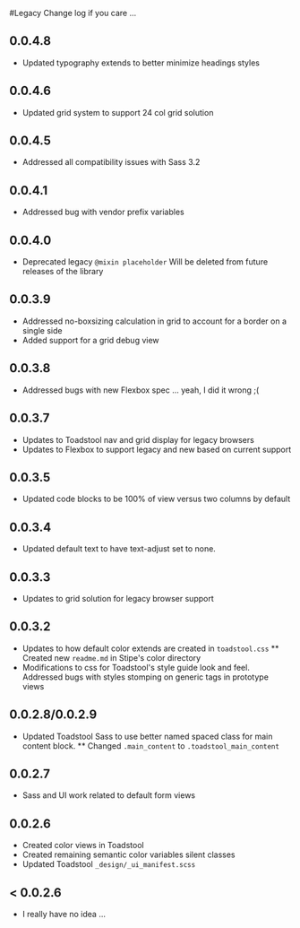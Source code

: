 #Legacy Change log
if you care ...


## 0.0.4.8
* Updated typography extends to better minimize headings styles

## 0.0.4.6
* Updated grid system to support 24 col grid solution 

## 0.0.4.5
* Addressed all compatibility issues with Sass 3.2 

## 0.0.4.1
* Addressed bug with vendor prefix variables 

## 0.0.4.0
* Deprecated legacy `@mixin placeholder` Will be deleted from future releases of the library

## 0.0.3.9
* Addressed no-boxsizing calculation in grid to account for a border on a single side
* Added support for a grid debug view

## 0.0.3.8
* Addressed bugs with new Flexbox spec ... yeah, I did it wrong ;(

## 0.0.3.7
* Updates to Toadstool nav and grid display for legacy browsers
* Updates to Flexbox to support legacy and new based on current support

## 0.0.3.5
* Updated code blocks to be 100% of view versus two columns by default

## 0.0.3.4
* Updated default text to have text-adjust set to none.

## 0.0.3.3
* Updates to grid solution for legacy browser support

## 0.0.3.2
* Updates to how default color extends are created in `toadstool.css`
** Created new `readme.md` in Stipe's color directory
* Modifications to css for Toadstool's style guide look and feel. Addressed bugs with styles stomping on generic tags in prototype views

## 0.0.2.8/0.0.2.9
* Updated Toadstool Sass to use better named spaced class for main content block. 
** Changed `.main_content` to `.toadstool_main_content`

## 0.0.2.7
* Sass and UI work related to default form views

## 0.0.2.6
* Created color views in Toadstool
* Created remaining semantic color variables silent classes
* Updated Toadstool `_design/_ui_manifest.scss` 

## < 0.0.2.6
* I really have no idea ...